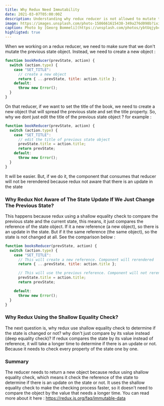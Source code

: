 ```yaml
---
title: Why Redux Need Immutability
date: 2021-03-07T05:00:00Z
description: Understanding why redux reducer is not allowed to mutate the previous state and must return a new object
image: https://images.unsplash.com/photo-1586661615438-349a276d098b?ixid=MXwxMjA3fDB8MHxwaG90by1wYWdlfHx8fGVufDB8fHw%3D&ixlib=rb-1.2.1&auto=format&fit=crop&w=1650&q=80
caption: Photo by [Georg Bommeli](https://unsplash.com/photos/ybtUqjybcjE)
highligted: true
---
```


When we working on a redux reducer, we need to make sure that we don't mutate the previous state object. Instead, we need to create a new object :

```javascript {linenos=table}
function bookReducer(prevState, action) {
  switch (action.type) {
    case "SET_TITLE":
      // create a new object
      return { ...prevState, title: action.title };
    default:
      throw new Error();
  }
}
```

On that reducer, if we want to set the title of the book, we need to create a new object that will spread the previous state and set the title property. So, why we dont just edit the title of the previous state object ? for example :

```javascript {linenos=table}
function bookReducer(prevState, action) {
  switch (action.type) {
    case "SET_TITLE":
      // edit the title of previous state object
      prevState.title = action.title;
      return prevState;
    default:
      throw new Error();
  }
}
```

It will be easier. But, if we do it, the component that consumes that reducer will not be rerendered because redux not aware that there is an update in the state

### Why Redux Not Aware of The State Update If We Just Change The Previous State?

This happens because redux using a shallow equality check to compare the previous state and the current state, this means, it just compares the reference of the state object. If it a new reference (a new object), so there is an update in the state. But if it the same reference (the same object), so the state is not changed at all. See the comparison below :

```javascript {linenos=table}
function booksReducer(prevState, action) {
  switch (action.type) {
    case "SET_TITLE":
      // This will create a new reference. Component will rerendered
      return { ...prevState, title: action.title };

      // This will use the previous reference. Component will not rerendered
      prevState.title = action.title;
      return prevState;

    default:
      throw new Error();
  }
}
```

### Why Redux Using the Shallow Equality Check?

The next question is, why redux use shallow equality check to determine if the state is changed or not? why don't just compare by its value instead (deep equality check)? If redux compares the state by its value instead of reference, it will take a longer time to determine if there is an update or not. Because it needs to check every property of the state one by one.

### Summary

The reducer needs to return a new object because redux using shallow equality check, which means it check the reference of the state to determine if there is an update on the state or not. It uses the shallow equality check to make the checking process faster, so it doesn't need to compare the object by the value that needs a longer time. You can read more about it here : https://redux.js.org/faq/immutable-data
